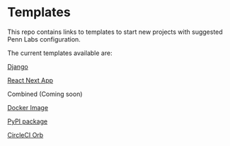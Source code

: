 # Templates

This repo contains links to templates to start new projects with suggested Penn Labs configuration.

The current templates available are:

[Django](https://github.com/pennlabs/template-django/)

[React Next App](https://github.com/pennlabs/template-react-next/)

Combined (Coming soon)

[Docker Image](https://github.com/pennlabs/template-docker/)

[PyPI package](https://github.com/pennlabs/template-pypi/)

[CircleCI Orb](https://github.com/pennlabs/template-orb/)

